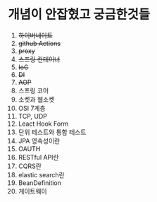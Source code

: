 # 개념이 안잡혔고 궁금한것들

1. ~~하이버네이트~~
2. ~~github Actions~~
3. ~~proxy~~
4. ~~스프링 컨테이너~~
5. ~~IoC~~
6. ~~DI~~
7. ~~AOP~~
8. 스프링 코어
9. 소켓과 웹소켓
10. OSI 7계층
11. TCP, UDP
12. Leact Hook Form
13. 단위 테스트와 통합 테스트
14. JPA 영속성이란
15. OAUTH
16. RESTful API란
17. CQRS란
18. elastic search란
19. BeanDefinition
20. 게이트웨이
